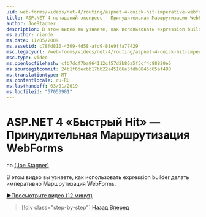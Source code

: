 ```yaml
---
uid: web-forms/videos/net-4/routing/aspnet-4-quick-hit-imperative-webforms-routing
title: ASP.NET 4 попаданий экспресс - Принудительная Маршрутизация WebForms
author: JoeStagner
description: В этом видео вы узнаете, как использовать expression builder делать императивно Маршрутизация WebForms.
ms.author: riande
ms.date: 11/05/2009
ms.assetid: c78fd810-4309-4d58-afd9-81e9ffa77429
msc.legacyurl: /web-forms/videos/net-4/routing/aspnet-4-quick-hit-imperative-webforms-routing
msc.type: video
ms.openlocfilehash: cfb7dcf7ba964112cf57d2b86a5f5cf4c88820e5
ms.sourcegitcommit: 24b1f6decbb17bb22a45166e5fdb0845c65af498
ms.translationtype: MT
ms.contentlocale: ru-RU
ms.lasthandoff: 03/01/2019
ms.locfileid: "57053901"
---
```

<a name="aspnet-4-quick-hit---imperative-webforms-routing"></a>ASP.NET 4 «Быстрый Hit» — Принудительная Маршрутизация WebForms
====================
по [(Joe Stagner)](https://github.com/JoeStagner)

В этом видео вы узнаете, как использовать expression builder делать императивно Маршрутизация WebForms. 

[&#9654;Просмотрите видео (12 минут)](https://channel9.msdn.com/Blogs/ASP-NET-Site-Videos/aspnet-4-quick-hit-imperative-webforms-routing)

> [!div class="step-by-step"]
> [Назад](aspnet-4-quick-hit-permanent-redirect.md)
> [Вперед](aspnet-4-quick-hit-declarative-webforms-routing.md)
